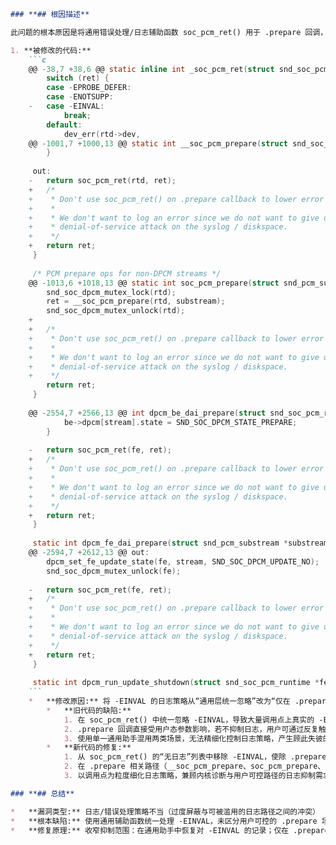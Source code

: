```markdown
### **## 根因描述**

此问题的根本原因是将通用错误处理/日志辅助函数 soc_pcm_ret() 用于 .prepare 回调，导致对 -EINVAL 的日志策略无法精细化区分场景：此前为降低“no backend DAIs enabled ...”等日志噪声，将 -EINVAL 在 soc_pcm_ret() 中一概忽略，但该辅助函数被广泛复用，结果是过度屏蔽了其他路径上本应记录的 -EINVAL 错误，影响问题可观测性；而 .prepare 回调又直接受用户态参数影响，若恢复对 -EINVAL 的记录，则可能被用户态通过无效参数反复触发，形成日志/磁盘空间 DoS 风险。根因在于“通用助手统一处理 -EINVAL”的策略既过宽也过粗，无法同时满足这两类场景的需求。

1. **被修改的代码:**
    ```c
    @@ -38,7 +38,6 @@ static inline int _soc_pcm_ret(struct snd_soc_pcm_runtime *rtd,
     	switch (ret) {
     	case -EPROBE_DEFER:
     	case -ENOTSUPP:
    -	case -EINVAL:
     		break;
     	default:
     		dev_err(rtd->dev,
    @@ -1001,7 +1000,13 @@ static int __soc_pcm_prepare(struct snd_soc_pcm_runtime *rtd,
     	}
     
     out:
    -	return soc_pcm_ret(rtd, ret);
    +	/*
    +	 * Don't use soc_pcm_ret() on .prepare callback to lower error log severity
    +	 *
    +	 * We don't want to log an error since we do not want to give userspace a way to do a
    +	 * denial-of-service attack on the syslog / diskspace.
    +	 */
    +	return ret;
     }
     
     /* PCM prepare ops for non-DPCM streams */
    @@ -1013,6 +1018,13 @@ static int soc_pcm_prepare(struct snd_pcm_substream *substream)
     	snd_soc_dpcm_mutex_lock(rtd);
     	ret = __soc_pcm_prepare(rtd, substream);
     	snd_soc_dpcm_mutex_unlock(rtd);
    +
    +	/*
    +	 * Don't use soc_pcm_ret() on .prepare callback to lower error log severity
    +	 *
    +	 * We don't want to log an error since we do not want to give userspace a way to do a
    +	 * denial-of-service attack on the syslog / diskspace.
    +	 */
     	return ret;
     }
     
    @@ -2554,7 +2566,13 @@ int dpcm_be_dai_prepare(struct snd_soc_pcm_runtime *fe, int stream)
     		be->dpcm[stream].state = SND_SOC_DPCM_STATE_PREPARE;
     	}
     
    -	return soc_pcm_ret(fe, ret);
    +	/*
    +	 * Don't use soc_pcm_ret() on .prepare callback to lower error log severity
    +	 *
    +	 * We don't want to log an error since we do not want to give userspace a way to do a
    +	 * denial-of-service attack on the syslog / diskspace.
    +	 */
    +	return ret;
     }
     
     static int dpcm_fe_dai_prepare(struct snd_pcm_substream *substream)
    @@ -2594,7 +2612,13 @@ out:
     	dpcm_set_fe_update_state(fe, stream, SND_SOC_DPCM_UPDATE_NO);
     	snd_soc_dpcm_mutex_unlock(fe);
     
    -	return soc_pcm_ret(fe, ret);
    +	/*
    +	 * Don't use soc_pcm_ret() on .prepare callback to lower error log severity
    +	 *
    +	 * We don't want to log an error since we do not want to give userspace a way to do a
    +	 * denial-of-service attack on the syslog / diskspace.
    +	 */
    +	return ret;
     }
     
     static int dpcm_run_update_shutdown(struct snd_soc_pcm_runtime *fe, int stream)
    ```
    *   **修改原因:** 将 -EINVAL 的日志策略从“通用层统一忽略”改为“仅在 .prepare 场景抑制”，避免两难：既防止用户态通过无效参数对日志进行 DoS，又不在其他路径上错误地屏蔽真实错误。
        *   **旧代码的缺陷:**
            1. 在 soc_pcm_ret() 中统一忽略 -EINVAL，导致大量调用点上真实的 -EINVAL 被静默处理，降低可观测性与可调试性（过度屏蔽）。
            2. .prepare 回调直接受用户态参数影响，若不抑制日志，用户可通过反复触发 -EINVAL 导致日志/磁盘 DoS 风险。
            3. 使用单一通用助手混用两类场景，无法精细化控制日志策略，产生顾此失彼的问题。
        *   **新代码的修复:**
            1. 从 soc_pcm_ret() 的“无日志”列表中移除 -EINVAL，使除 .prepare 之外的路径可正常记录 -EINVAL 错误。
            2. 在 .prepare 相关路径（__soc_pcm_prepare、soc_pcm_prepare、dpcm_be_dai_prepare、dpcm_fe_dai_prepare）不再调用 soc_pcm_ret()，直接返回 ret，从而在该场景下抑制日志，避免 DoS。
            3. 以调用点为粒度细化日志策略，兼顾内核诊断与用户可控路径的日志抑制需求。

### **## 总结**

*   **漏洞类型:** 日志/错误处理策略不当（过度屏蔽与可被滥用的日志路径之间的冲突）
*   **根本缺陷:** 使用通用辅助函数统一处理 -EINVAL，未区分用户可控的 .prepare 场景与其他应记录错误的路径，导致要么过度静默，要么存在日志 DoS 风险
*   **修复原理:** 收窄抑制范围：在通用助手中恢复对 -EINVAL 的记录；仅在 .prepare 回调中绕过通用助手、直接返回错误码，既避免日志 DoS，又保留其他路径的错误可见性
```